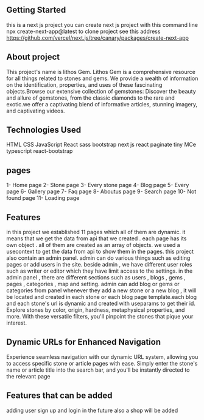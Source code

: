 ## Getting Started
this is a next js project you can create next js project with this command line
npx create-next-app@latest
to clone  project see this address https://github.com/vercel/next.js/tree/canary/packages/create-next-app

## About project

This project's name is lithos Gem. Lithos Gem is a comprehensive resource for all things related to stones and gems.
We provide a wealth of information on the identification, properties, and uses of these fascinating objects.Browse our extensive collection of gemstones: Discover the beauty and allure of gemstones, from the classic diamonds to the rare and exotic.we offer a captivating blend of informative articles, stunning imagery, and captivating videos.

## Technologies Used

HTML
CSS
JavaScript
React
sass
bootstrap
next js
react paginate
tiny MCe
typescript
react-bootstrap

## pages

1- Home page
2- Stone page
3- Every stone page
4- Blog page
5- Every page
6- Gallery page
7- Faq page
8- Aboutus page
9- Search page
10- Not found page
11- Loading page

## Features

in this project we established 11 pages which all of them are dynamic. it means that we get the data from api that we created .
each page has its own object . all of them are created as an array of objects. we used a usecontext to get the data from api to show them in the pages.
this project also contain an admin panel. admin can do various things such as editing pages or add users in the site. beside admin , we have different user roles such as writer or editor which they have limit access to the settings. in the admin panel , there are different sections such as users , blogs , gems , pages , categories , map and setting. admin can add blog or gems or categories from panel
whenever they add a new stone or a new blog , it will be located and created in each stone or each blog page template.each blog and each stone's url is dynamic and created with useparams to get their id.
Explore stones by color, origin, hardness, metaphysical properties, and more. With these versatile filters, you'll pinpoint the stones that pique your interest.

## Dynamic URLs for Enhanced Navigation

Experience seamless navigation with our dynamic URL system, allowing you to access specific stone or article pages with ease. Simply enter the stone's name or article title into the search bar, and you'll be instantly directed to the relevant page

## Features that can be added

adding user sign up and login in the future
also a shop will be added
